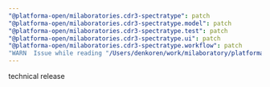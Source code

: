 ```yaml
---
"@platforma-open/milaboratories.cdr3-spectratype": patch
"@platforma-open/milaboratories.cdr3-spectratype.model": patch
"@platforma-open/milaboratories.cdr3-spectratype.test": patch
"@platforma-open/milaboratories.cdr3-spectratype.ui": patch
"@platforma-open/milaboratories.cdr3-spectratype.workflow": patch
"WARN  Issue while reading "/Users/denkoren/work/milaboratory/platforma/platforma-open/cdr3-spectratype/.npmrc". Failed to replace env in config: ${NPMJS_TOKEN}": patch
---
```


technical release
